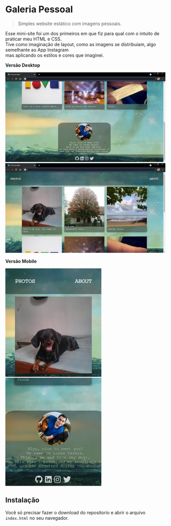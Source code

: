 # Galeria Pessoal

> Simples website estático com imagens pessoais.

Esse mini-site foi um dos primeiros em que fiz para qual com o intuito de praticar meu HTML e CSS.  
Tive como imaginação de layout, como as imagens se distribuiam, algo semelhante ao App Instagram   
mas aplicando os estilos e cores que imaginei. 

**Versão Desktop**

<img src="https://github.com/lucasmouravarela/galeria-pessoal/blob/master/img/desktop-preview.png" width="500"> <img src="https://github.com/lucasmouravarela/galeria-pessoal/blob/master/img/desktop-preview1.png" width="500"> 

**Versão Mobile**

<img src="https://github.com/lucasmouravarela/galeria-pessoal/blob/master/img/mobile-preview.png" width="300"> <img src="https://github.com/lucasmouravarela/galeria-pessoal/blob/master/img/mobile-preview1.png" width="300"> 

## Instalação
Você só precisar fazer o download do repositorio e abrir o arquivo `index.html` no seu navegador.

